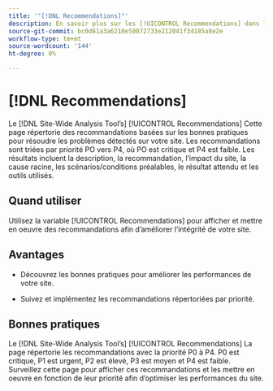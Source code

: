 ```yaml
---
title: '"[!DNL Recommendations]"'
description: En savoir plus sur les [!UICONTROL Recommendations] dans le [!DNL Site-Wide Analysis Tool], quand l’utiliser, ses avantages et ses bonnes pratiques.
source-git-commit: bc0d61a3a6210e50072733e212041f34185a8e2e
workflow-type: tm+mt
source-wordcount: '144'
ht-degree: 0%

---
```


# [!DNL Recommendations]

Le [!DNL Site-Wide Analysis Tool’s] [!UICONTROL Recommendations] Cette page répertorie des recommandations basées sur les bonnes pratiques pour résoudre les problèmes détectés sur votre site. Les recommandations sont triées par priorité PO vers P4, où PO est critique et P4 est faible. Les résultats incluent la description, la recommandation, l’impact du site, la cause racine, les scénarios/conditions préalables, le résultat attendu et les outils utilisés.

## Quand utiliser

Utilisez la variable [!UICONTROL Recommendations] pour afficher et mettre en oeuvre des recommandations afin d’améliorer l’intégrité de votre site.

## Avantages

* Découvrez les bonnes pratiques pour améliorer les performances de votre site.

* Suivez et implémentez les recommandations répertoriées par priorité.

## Bonnes pratiques

Le [!DNL Site-Wide Analysis Tool’s] [!UICONTROL Recommendations] La page répertorie les recommandations avec la priorité P0 à P4. P0 est critique, P1 est urgent, P2 est élevé, P3 est moyen et P4 est faible. Surveillez cette page pour afficher ces recommandations et les mettre en oeuvre en fonction de leur priorité afin d’optimiser les performances du site.


